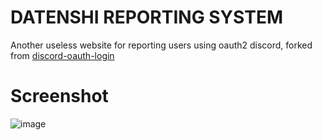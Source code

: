 # DATENSHI REPORTING SYSTEM
Another useless website for reporting users using oauth2 discord, forked from [discord-oauth-login](https://github.com/iTURTL3/discord-oauth2-login)

# Screenshot
![image](https://cdn.discordapp.com/attachments/874910377937354763/919983088489095249/frame_chrome_mac_dark.png)
